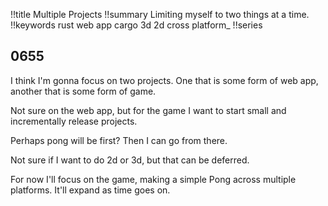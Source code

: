 !!title Multiple Projects
!!summary Limiting myself to two things at a time.
!!keywords rust web app cargo 3d 2d cross platform_
!!series

## 0655

I think I'm gonna focus on two projects. One that is some form of web app, another that is some form of game. 

Not sure on the web app, but for the game I want to start small and incrementally release projects.

Perhaps pong will be first? Then I can go from there. 

Not sure if I want to do 2d or 3d, but that can be deferred. 

For now I'll focus on the game, making a simple Pong across multiple platforms. It'll expand as time goes on.